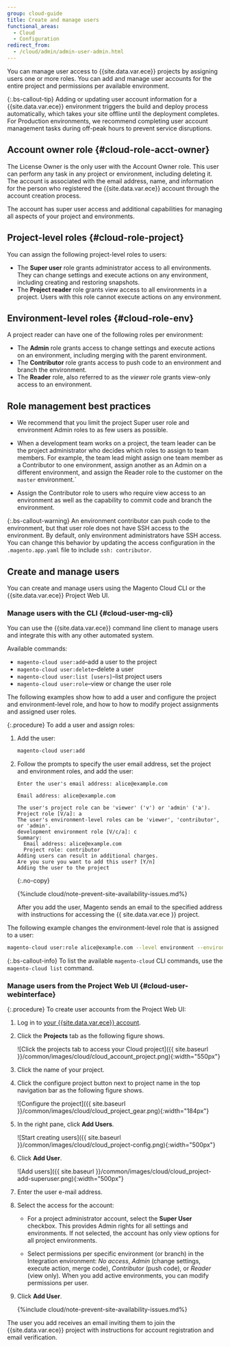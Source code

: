 ```yaml
---
group: cloud-guide
title: Create and manage users
functional_areas:
  - Cloud
  - Configuration
redirect_from:
  - /cloud/admin/admin-user-admin.html
---
```


You can manage user access to {{site.data.var.ece}} projects by assigning users one or more roles. You can add and manage user accounts for the entire project and permissions per available environment.

{:.bs-callout-tip}
Adding or updating user account information for a {{site.data.var.ece}} environment triggers the build and deploy process automatically, which takes your site offline until the deployment completes. For Production environments, we recommend completing user account management tasks during off-peak hours to prevent service disruptions.

## Account owner role {#cloud-role-acct-owner}

The License Owner is the only user with the Account Owner role. This user can perform any task in any project or environment, including deleting it. The account is associated with the email address, name, and information for the person who registered the {{site.data.var.ece}} account through the account creation process.

The account has super user access and additional capabilities for managing all aspects of your project and environments.

## Project-level roles {#cloud-role-project}

You can assign the following project-level roles to users:

-  The **Super user** role grants administrator access to all environments. They can change settings and execute actions on any environment, including creating and restoring snapshots.
-  The **Project reader** role grants view access to all environments in a project. Users with this role cannot execute actions on any environment.

## Environment-level roles {#cloud-role-env}

A project reader can have one of the following roles per environment:

-  The **Admin** role grants access to change settings and execute actions on an environment, including merging with the parent environment.
-  The **Contributor** role grants access to push code to an environment and branch the environment.
-  The **Reader** role, also referred to as the _viewer_ role grants view-only access to an environment.

## Role management best practices

-  We recommend that you limit the project Super user role and environment Admin roles to as few users as possible.

-  When a development team works on a project, the team leader can be the project administrator who decides which roles to assign to team members. For example, the team lead might assign one team member as a Contributor to one environment, assign another as an Admin on a different environment, and assign the Reader role to the customer on the `master` environment.`

-  Assign the Contributor role to users who require view access to an environment as well as the capability to commit code and branch the environment.

{:.bs-callout-warning}
An environment contributor can push code to the environment, but that user role does not have SSH access to the environment. By default, only environment administrators have SSH access. You can change this behavior by updating the access configuration in the `.magento.app.yaml` file to include `ssh: contributor`.

## Create and manage users

You can create and manage users using the Magento Cloud CLI or the {{site.data.var.ece}} Project Web UI.

### Manage users with the CLI {#cloud-user-mg-cli}

You can use the {{site.data.var.ece}} command line client to manage users and integrate this with any other automated system.

Available commands:

-  `magento-cloud user:add`–add a user to the project
-  `magento-cloud user:delete`–delete a user
-  `magento-cloud user:list [users]`–list project users
-  `magento-cloud user:role`–view or change the user role

The following examples show how to add a user and configure the project and environment-level role, and how to how to modify project assignments and assigned user roles.

{:.procedure}
To add a user and assign roles:

1. Add the user:

   ```bash
   magento-cloud user:add
   ```

1. Follow the prompts to specify the user email address, set the project and environment roles, and add the user:

   ```terminal
   Enter the user's email address: alice@example.com

   Email address: alice@example.com

   The user's project role can be 'viewer' ('v') or 'admin' ('a').
   Project role [V/a]: a
   The user's environment-level roles can be 'viewer', 'contributor', or 'admin'.
   development environment role [V/c/a]: c
   Summary:
     Email address: alice@example.com
     Project role: contributor
   Adding users can result in additional charges.
   Are you sure you want to add this user? [Y/n]
   Adding the user to the project
   ```
   {:.no-copy}

   {%include cloud/note-prevent-site-availability-issues.md%}

   After you add the user, Magento sends an email to the specified address with instructions for accessing the {{ site.data.var.ece }} project.

The following example changes the environment-level role that is assigned to a user:

```bash
magento-cloud user:role alice@example.com --level environment --environment development --role admin
```

{:.bs-callout-info}
To list the available `magento-cloud` CLI commands, use the `magento-cloud list` command.

### Manage users from the Project Web UI {#cloud-user-webinterface}

{:.procedure}
To create user accounts from the Project Web UI:

1. Log in to [your {{site.data.var.ece}} account](https://accounts.magento.cloud).

1. Click the **Projects** tab as the following figure shows.

   ![Click the projects tab to access your Cloud project]({{ site.baseurl }}/common/images/cloud/cloud_account_project.png){:width="550px"}

1. Click the name of your project.

1. Click the configure project button next to project name in the top navigation bar as the following figure shows.

   ![Configure the project]({{ site.baseurl }}/common/images/cloud/cloud_project_gear.png){:width="184px"}

1. In the right pane, click **Add Users**.

   ![Start creating users]({{ site.baseurl }}/common/images/cloud/cloud_project-config.png){:width="500px"}

1. Click **Add User**.

   ![Add users]({{ site.baseurl }}/common/images/cloud/cloud_project-add-superuser.png){:width="500px"}

1. Enter the user e-mail address.

1. Select the access for the account:

   -  For a project administrator account, select the **Super User** checkbox. This provides Admin rights for all settings and environments. If not selected, the account has only view options for all project environments.

   -  Select permissions per specific environment (or branch) in the Integration environment: _No access_, _Admin_ (change settings, execute action, merge code), _Contributor_ (push code), or _Reader_ (view only). When you add active environments, you can modify permissions per user.

1. Click **Add User**.

   {%include cloud/note-prevent-site-availability-issues.md%}

The user you add receives an email inviting them to join the {{site.data.var.ece}} project with instructions for account registration and email verification.

